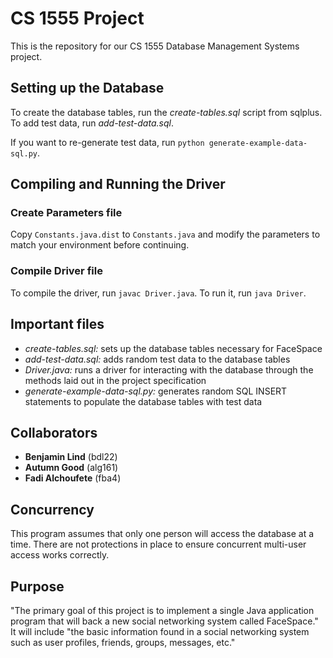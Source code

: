 # CS 1555 Project

This is the repository for our CS 1555 Database Management Systems project.

## Setting up the Database

To create the database tables, run the *create-tables.sql* script from sqlplus. To add test data, run *add-test-data.sql*.

If you want to re-generate test data, run `python generate-example-data-sql.py`.

## Compiling and Running the Driver

### Create Parameters file

Copy `Constants.java.dist` to `Constants.java` and modify the parameters to match your environment before continuing.

### Compile Driver file

To compile the driver, run `javac Driver.java`. To run it, run `java Driver`.

## Important files

- *create-tables.sql:* sets up the database tables necessary for FaceSpace
- *add-test-data.sql:* adds random test data to the database tables
- *Driver.java:* runs a driver for interacting with the database through the methods laid out in the project specification
- *generate-example-data-sql.py:* generates random SQL INSERT statements to populate the database tables with test data

## Collaborators

- **Benjamin Lind** (bdl22)
- **Autumn Good** (alg161)
- **Fadi Alchoufete** (fba4)

## Concurrency

This program assumes that only one person will access the database at a time. There are not protections in place to ensure concurrent multi-user access works correctly.

## Purpose

"The primary goal of this project is to implement a single Java application program that will back a new social networking system called FaceSpace." It will include "the basic information found in a social networking system such as user profiles, friends, groups, messages, etc."
